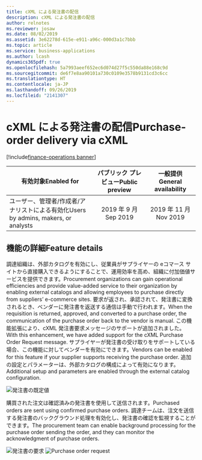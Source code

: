 ```yaml
---
title: cXML による発注書の配信
description: cXML による発注書の配信
author: relnotes
ms.reviewer: josaw
ms.date: 08/02/2019
ms.assetid: 3e62278d-615e-e911-a96c-000d3a1c7bbb
ms.topic: article
ms.service: business-applications
ms.author: lcash
dynamics365pdf: true
ms.openlocfilehash: 5a7993aeef652ec6d074d27f5c550da88e168c9d
ms.sourcegitcommit: de6f7e8aa90101a730c0109e3578b9131cd3c6cc
ms.translationtype: HT
ms.contentlocale: ja-JP
ms.lasthandoff: 09/26/2019
ms.locfileid: "2141307"
---
```

# <a name="purchase-order-delivery-via-cxml"></a><span data-ttu-id="2ee94-103">cXML による発注書の配信</span><span class="sxs-lookup"><span data-stu-id="2ee94-103">Purchase-order delivery via cXML</span></span>
[!include[finance-operations banner](../includes/finance-operations.md)]

| <span data-ttu-id="2ee94-104">有効対象</span><span class="sxs-lookup"><span data-stu-id="2ee94-104">Enabled for</span></span>    |  <span data-ttu-id="2ee94-105">パブリック プレビュー</span><span class="sxs-lookup"><span data-stu-id="2ee94-105">Public preview</span></span> | <span data-ttu-id="2ee94-106">一般提供</span><span class="sxs-lookup"><span data-stu-id="2ee94-106">General availability</span></span> | 
| ---------- | :----------: |:----------: |
|<span data-ttu-id="2ee94-107">ユーザー、管理者/作成者/アナリストによる有効化</span><span class="sxs-lookup"><span data-stu-id="2ee94-107">Users by admins, makers, or analysts</span></span>|<span data-ttu-id="2ee94-108">2019 年 9 月</span><span class="sxs-lookup"><span data-stu-id="2ee94-108">Sep 2019</span></span>| <span data-ttu-id="2ee94-109">2019 年 11 月</span><span class="sxs-lookup"><span data-stu-id="2ee94-109">Nov 2019</span></span>|






## <a name="feature-details"></a><span data-ttu-id="2ee94-110">機能の詳細</span><span class="sxs-lookup"><span data-stu-id="2ee94-110">Feature details</span></span>
<!--feature detail start -->
<span data-ttu-id="2ee94-111">調達組織は、外部カタログを有効にし、従業員がサプライヤーの eコマース サイトから直接購入できるようにすることで、運用効率を高め、組織に付加価値サービスを提供できます。</span><span class="sxs-lookup"><span data-stu-id="2ee94-111">Procurement organizations can gain operational efficiencies and provide value-added service to their organization by enabling external catalogs and allowing employees to purchase directly from suppliers’ e-commerce sites.</span></span> <span data-ttu-id="2ee94-112">要求が返され、承認されて、発注書に変換されるとき、ベンダーに発注書を返送する通信は手動で行われます。</span><span class="sxs-lookup"><span data-stu-id="2ee94-112">When the requisition is returned, approved, and converted to a purchase order, the communication of the purchase order back to the vendor is manual.</span></span> <span data-ttu-id="2ee94-113">この機能拡張により、cXML 発注書要求メッセージのサポートが追加されました。</span><span class="sxs-lookup"><span data-stu-id="2ee94-113">With this enhancement, we have added support for the cXML Purchase Order Request message.</span></span> <span data-ttu-id="2ee94-114">サプライヤーが発注書の受け取りをサポートしている場合、この機能に対してベンダーを有効にできます。</span><span class="sxs-lookup"><span data-stu-id="2ee94-114">Vendors can be enabled for this feature if your supplier supports receiving the purchase order.</span></span> <span data-ttu-id="2ee94-115">追加の設定とパラメーターは、外部カタログの構成によって有効になります。</span><span class="sxs-lookup"><span data-stu-id="2ee94-115">Additional setup and parameters are enabled through the external catalog configuration.</span></span> 

![発注書の既定値](media/purchase-order-delivery-via-cxml-1.png "") 

<span data-ttu-id="2ee94-117">購買された注文は確認済みの発注書を使用して送信されます。</span><span class="sxs-lookup"><span data-stu-id="2ee94-117">Purchased orders are sent using confirmed purchase orders.</span></span> <span data-ttu-id="2ee94-118">調達チームは、注文を送信する発注書のバックグラウンド処理を有効化し、発注書の確認を監視することができます。</span><span class="sxs-lookup"><span data-stu-id="2ee94-118">The procurement team can enable background processing for the purchase order sending the order, and they can monitor the acknowledgment of purchase orders.</span></span> 

<span data-ttu-id="2ee94-119">![発注書の要求](media/purchase-order-delivery-via-cxml-2.png "")
</span><span class="sxs-lookup"><span data-stu-id="2ee94-119">![Purchase order request](media/purchase-order-delivery-via-cxml-2.png "")
</span></span><!--feature detail end -->











